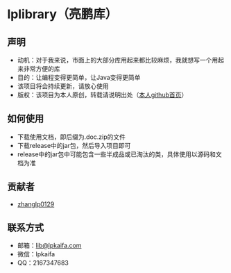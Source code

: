 # lplibrary（亮鹏库）
## 声明
- 动机：对于我来说，市面上的大部分库用起来都比较麻烦，我就想写一个用起来非常方便的库
- 目的：让编程变得更简单，让Java变得更简单
- 该项目将会持续更新，请放心使用
- 版权：该项目为本人原创，转载请说明出处（[本人github首页](https://github.com/zhanglp0129)）
## 如何使用
- 下载使用文档，即后缀为.doc.zip的文件
- 下载release中的jar包，然后导入项目即可
- release中的jar包中可能包含一些半成品或已淘汰的类，具体使用以源码和文档为准
## 贡献者
- [zhanglp0129](https://github.com/zhanglp0129)
## 联系方式
- 邮箱：lib@lpkaifa.com
- 微信：lpkaifa
- QQ：2167347683
